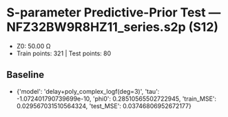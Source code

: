 # S-parameter Predictive-Prior Test — NFZ32BW9R8HZ11_series.s2p (S12)
- Z0: 50.00 Ω
- Train points: 321  |  Test points: 80

## Baseline
- {'model': 'delay+poly_complex_logf(deg=3)', 'tau': -1.072401790739699e-10, 'phi0': 0.28510565502722945, 'train_MSE': 0.029567031510564324, 'test_MSE': 0.03746806952672177}